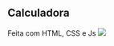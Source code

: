 <h2>Calculadora</h2>
Feita com HTML, CSS e Js
<img src="https://user-images.githubusercontent.com/94869300/154873745-01f75afd-16ac-4cb6-a44d-6ce4d5359dc5.jpg">
